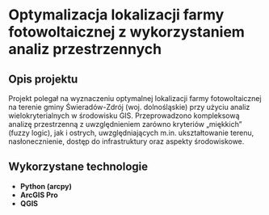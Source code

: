 # Optymalizacja lokalizacji farmy fotowoltaicznej z wykorzystaniem analiz przestrzennych

## Opis projektu

Projekt polegał na wyznaczeniu optymalnej lokalizacji farmy fotowoltaicznej na terenie gminy Świeradów-Zdrój (woj. dolnośląskie) przy użyciu analiz wielokryterialnych w środowisku GIS. Przeprowadzono kompleksową analizę przestrzenną z uwzględnieniem zarówno kryteriów „miękkich” (fuzzy logic), jak i ostrych, uwzględniających m.in. ukształtowanie terenu, nasłonecznienie, dostęp do infrastruktury oraz aspekty środowiskowe.

## Wykorzystane technologie

- **Python (arcpy)**
- **ArcGIS Pro** 
- **QGIS**

